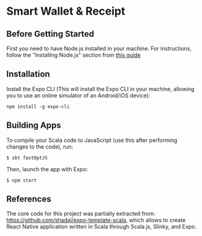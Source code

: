 # Smart Wallet & Receipt

## Before Getting Started
First you need to have Node.js installed in your machine. For instructions, follow the "Installing Node.js" section from [this guide](https://www.sitepoint.com/beginners-guide-node-package-manager/)

## Installation
Install the Expo CLI (This will install the Expo CLI in your machine, allowing you to use an online simulator of an Android/iOS device):
```
npm install -g expo-cli
```

## Building Apps
To compile your Scala code to JavaScript (use this after performing changes to the code), run:
```
$ sbt fastOptJS
```

Then, launch the app with Expo:
```
$ npm start
```

## References
The core code for this project was partially extracted from: https://github.com/shadaj/expo-template-scala, which allows to create React Native application written in Scala through Scala.js, Slinky, and Expo.
